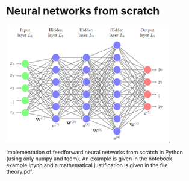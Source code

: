 # Neural networks from scratch

![Image of feedforward neural network](./ff_nn.png "Example of a feedforward network.").

Implementation of feedforward neural networks from scratch in Python (using only numpy and tqdm).
An example is given in the notebook example.ipynb and a mathematical justification is given in the file theory.pdf.